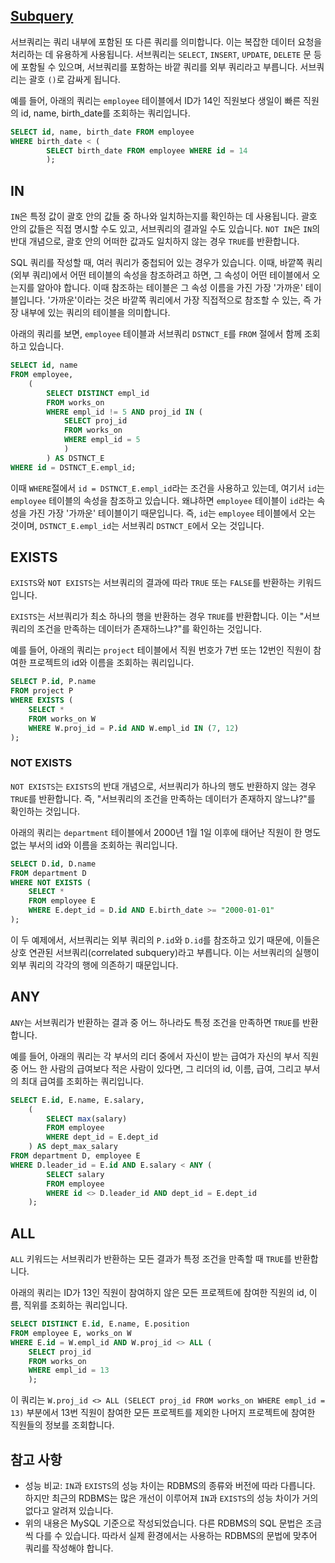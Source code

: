 ## [Subquery](https://www.youtube.com/watch?v=lwmwlA2WhFc&list=PLcXyemr8ZeoREWGhhZi5FZs6cvymjIBVe&index=6)

서브쿼리는 쿼리 내부에 포함된 또 다른 쿼리를 의미합니다. 이는 복잡한 데이터 요청을 처리하는 데 유용하게 사용됩니다. 서브쿼리는 `SELECT`, `INSERT`, `UPDATE`, `DELETE` 문 등에 포함될 수 있으며, 서브쿼리를 포함하는 바깥 쿼리를 외부 쿼리라고 부릅니다. 서브쿼리는 괄호 `()`로 감싸게 됩니다.

예를 들어, 아래의 쿼리는 `employee` 테이블에서 ID가 14인 직원보다 생일이 빠른 직원의 id, name, birth_date를 조회하는 쿼리입니다.

```sql
SELECT id, name, birth_date FROM employee
WHERE birth_date < (
		SELECT birth_date FROM employee WHERE id = 14
		);
```

## IN

`IN`은 특정 값이 괄호 안의 값들 중 하나와 일치하는지를 확인하는 데 사용됩니다. 괄호 안의 값들은 직접 명시할 수도 있고, 서브쿼리의 결과일 수도 있습니다. `NOT IN`은 `IN`의 반대 개념으로, 괄호 안의 어떠한 값과도 일치하지 않는 경우 `TRUE`를 반환합니다.

SQL 쿼리를 작성할 때, 여러 쿼리가 중첩되어 있는 경우가 있습니다. 이때, 바깥쪽 쿼리(외부 쿼리)에서 어떤 테이블의 속성을 참조하려고 하면, 그 속성이 어떤 테이블에서 오는지를 알아야 합니다. 이때 참조하는 테이블은 그 속성 이름을 가진 가장 '가까운' 테이블입니다. '가까운'이라는 것은 바깥쪽 쿼리에서 가장 직접적으로 참조할 수 있는, 즉 가장 내부에 있는 쿼리의 테이블을 의미합니다.

아래의 쿼리를 보면, `employee` 테이블과 서브쿼리 `DSTNCT_E`를 `FROM` 절에서 함께 조회하고 있습니다. 

```sql
SELECT id, name
FROM employee,
	(
		SELECT DISTINCT empl_id
		FROM works_on
		WHERE empl_id != 5 AND proj_id IN (
			SELECT proj_id
			FROM works_on
			WHERE empl_id = 5
			)
		) AS DSTNCT_E
WHERE id = DSTNCT_E.empl_id;
```

이때 `WHERE`절에서 `id = DSTNCT_E.empl_id`라는 조건을 사용하고 있는데, 여기서 `id`는 `employee` 테이블의 속성을 참조하고 있습니다. 왜냐하면 `employee` 테이블이 `id`라는 속성을 가진 가장 '가까운' 테이블이기 때문입니다. 즉, `id`는 `employee` 테이블에서 오는 것이며, `DSTNCT_E.empl_id`는 서브쿼리 `DSTNCT_E`에서 오는 것입니다.

## EXISTS

`EXISTS`와 `NOT EXISTS`는 서브쿼리의 결과에 따라 `TRUE` 또는 `FALSE`를 반환하는 키워드입니다. 

`EXISTS`는 서브쿼리가 최소 하나의 행을 반환하는 경우 `TRUE`를 반환합니다. 이는 "서브쿼리의 조건을 만족하는 데이터가 존재하느냐?"를 확인하는 것입니다.

예를 들어, 아래의 쿼리는 `project` 테이블에서 직원 번호가 7번 또는 12번인 직원이 참여한 프로젝트의 id와 이름을 조회하는 쿼리입니다.

```sql
SELECT P.id, P.name
FROM project P
WHERE EXISTS (
	SELECT *
	FROM works_on W
	WHERE W.proj_id = P.id AND W.empl_id IN (7, 12)
);
```
### NOT EXISTS

`NOT EXISTS`는 `EXISTS`의 반대 개념으로, 서브쿼리가 하나의 행도 반환하지 않는 경우 `TRUE`를 반환합니다. 즉, "서브쿼리의 조건을 만족하는 데이터가 존재하지 않느냐?"를 확인하는 것입니다.

아래의 쿼리는 `department` 테이블에서 2000년 1월 1일 이후에 태어난 직원이 한 명도 없는 부서의 id와 이름을 조회하는 쿼리입니다.

```sql
SELECT D.id, D.name
FROM department D
WHERE NOT EXISTS (
	SELECT *
	FROM employee E
	WHERE E.dept_id = D.id AND E.birth_date >= "2000-01-01"
);
```

이 두 예제에서, 서브쿼리는 외부 쿼리의 `P.id`와 `D.id`를 참조하고 있기 때문에, 이들은 상호 연관된 서브쿼리(correlated subquery)라고 부릅니다. 이는 서브쿼리의 실행이 외부 쿼리의 각각의 행에 의존하기 때문입니다.

## ANY

`ANY`는 서브쿼리가 반환하는 결과 중 어느 하나라도 특정 조건을 만족하면 `TRUE`를 반환합니다. 

예를 들어, 아래의 쿼리는 각 부서의 리더 중에서 자신이 받는 급여가 자신의 부서 직원 중 어느 한 사람의 급여보다 적은 사람이 있다면, 그 리더의 id, 이름, 급여, 그리고 부서의 최대 급여를 조회하는 쿼리입니다.

```sql
SELECT E.id, E.name, E.salary,
	(
		SELECT max(salary)
		FROM employee
		WHERE dept_id = E.dept_id
	) AS dept_max_salary
FROM department D, employee E
WHERE D.leader_id = E.id AND E.salary < ANY (
		SELECT salary
		FROM employee
		WHERE id <> D.leader_id AND dept_id = E.dept_id
	);
```

## ALL

`ALL` 키워드는 서브쿼리가 반환하는 모든 결과가 특정 조건을 만족할 때 `TRUE`를 반환합니다.

아래의 쿼리는 ID가 13인 직원이 참여하지 않은 모든 프로젝트에 참여한 직원의 id, 이름, 직위를 조회하는 쿼리입니다.

```sql
SELECT DISTINCT E.id, E.name, E.position
FROM employee E, works_on W
WHERE E.id = W.empl_id AND W.proj_id <> ALL (
	SELECT proj_id
	FROM works_on
	WHERE empl_id = 13
	);
```

이 쿼리는 `W.proj_id <> ALL (SELECT proj_id FROM works_on WHERE empl_id = 13)` 부분에서 13번 직원이 참여한 모든 프로젝트를 제외한 나머지 프로젝트에 참여한 직원들의 정보를 조회합니다.

## 참고 사항

- 성능 비교: `IN`과 `EXISTS`의 성능 차이는 RDBMS의 종류와 버전에 따라 다릅니다. 하지만 최근의 RDBMS는 많은 개선이 이루어져 `IN`과 `EXISTS`의 성능 차이가 거의 없다고 알려져 있습니다.
- 위의 내용은 MySQL 기준으로 작성되었습니다. 다른 RDBMS의 SQL 문법은 조금씩 다를 수 있습니다. 따라서 실제 환경에서는 사용하는 RDBMS의 문법에 맞추어 쿼리를 작성해야 합니다.
